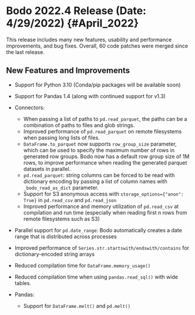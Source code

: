 # Bodo 2022.4 Release (Date: 4/29/2022) {#April_2022}

This release includes many new features, usability and performance
improvements, and bug fixes. Overall, 60 code patches were merged since the last release.

## New Features and Improvements

- Support for Python 3.10 (Conda/pip packages will be available soon)

- Support for Pandas 1.4 (along with continued support for v1.3)

- Connectors:

  - When passing a list of paths to `pd.read_parquet`, the paths can be a combination
    of paths to files and glob strings.
  - Improved performance of `pd.read_parquet` on remote filesystems when passing
    long lists of files.
  - `DataFrame.to_parquet` now supports `row_group_size` parameter, which can be used to specify the maximum number
    of rows in generated row groups. Bodo now has a default row group size of 1M rows, to improve
    performance when reading the generated parquet datasets in parallel.
  - `pd.read_parquet`: string columns can be forced to be read with dictionary encoding
    by passing a list of column names with `_bodo_read_as_dict` parameter.
  - Support for S3 anonymous access with `storage_options={"anon": True}`
    in `pd.read_csv` and `pd.read_json`
  - Improved performance and memory utilization of `pd.read_csv` at compilation and
    run time (especially when reading first n rows from remote filesystems such as S3)

- Parallel support for `pd.date_range`: Bodo automatically creates a date range
  that is distributed across processes

- Improved performance of `Series.str.startswith/endswith/contains` for dictionary-encoded string arrays

- Reduced compilation time for `DataFrame.memory_usage()`

- Reduced compilation time when using `pandas.read_sql()` with wide tables.

- Pandas:

  - Support for `DataFrame.melt()` and `pd.melt()`
